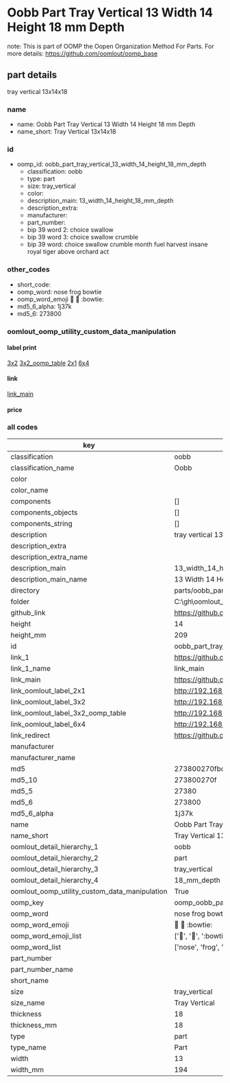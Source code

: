 # Oobb Part Tray Vertical 13 Width 14 Height 18 mm Depth  

note: This is part of OOMP the Oopen Organization Method For Parts. For more details: https://github.com/oomlout/oomp_base

##  part details
  



tray vertical 13x14x18



### name
* name: Oobb Part Tray Vertical 13 Width 14 Height 18 mm Depth
* name_short: Tray Vertical 13x14x18 
### id
* oomp_id: oobb_part_tray_vertical_13_width_14_height_18_mm_depth
  * classification: oobb
  * type: part
  * size: tray_vertical
  * color: 
  * description_main: 13_width_14_height_18_mm_depth
  * description_extra: 
  * manufacturer: 
  * part_number: 
  * bip 39 word 2: choice swallow
  * bip 39 word 3: choice swallow crumble
  * bip 39 word: choice swallow crumble month fuel harvest insane royal tiger above orchard act

### other_codes
* short_code: 
* oomp_word: nose frog bowtie
* oomp_word_emoji :nose: :frog: :bowtie:
* md5_6_alpha: 1j37k
* md5_6: 273800






### oomlout_oomp_utility_custom_data_manipulation
#### label print
[3x2](http://192.168.1.245:1112/?label=oomp%201j37k)
[3x2_oomp_table](http://192.168.1.108:1112/?label=oomp%201j37k)
[2x1](http://192.168.1.242:1112/?label=oomp%201j37k)
[6x4](http://192.168.1.55:1112/?label=oomp%201j37k)    

#### link

[link_main](https://github.com/oomlout/oomlout_oobb_version_4_generated_parts/tree/main/navigation_oomp/oobb/part/tray_vertical/13_width_14_height_18_mm_depth/part)                              

#### price







### all codes 
| key | value |  
| --- | --- |  
| classification | oobb |  
| classification_name | Oobb |  
| color |  |  
| color_name |  |  
| components | [] |  
| components_objects | [] |  
| components_string | [] |  
| description | tray vertical 13x14x18 |  
| description_extra |  |  
| description_extra_name |  |  
| description_main | 13_width_14_height_18_mm_depth |  
| description_main_name | 13 Width 14 Height 18 mm Depth |  
| directory | parts/oobb_part_tray_vertical_13_width_14_height_18_mm_depth |  
| folder | C:\gh\oomlout_oobb_version_4_generated_parts\parts\oobb_part_tray_vertical_13_width_14_height_18_mm_depth |  
| github_link | https://github.com/oomlout/oomlout_oomp_part_src/tree/main/parts/oobb_part_tray_vertical_13_width_14_height_18_mm_depth |  
| height | 14 |  
| height_mm | 209 |  
| id | oobb_part_tray_vertical_13_width_14_height_18_mm_depth |  
| link_1 | https://github.com/oomlout/oomlout_oobb_version_4_generated_parts/tree/main/navigation_oomp/oobb/part/tray_vertical/13_width_14_height_18_mm_depth/part |  
| link_1_name | link_main |  
| link_main | https://github.com/oomlout/oomlout_oobb_version_4_generated_parts/tree/main/navigation_oomp/oobb/part/tray_vertical/13_width_14_height_18_mm_depth/part |  
| link_oomlout_label_2x1 | http://192.168.1.242:1112/?label=oomp%201j37k |  
| link_oomlout_label_3x2 | http://192.168.1.245:1112/?label=oomp%201j37k |  
| link_oomlout_label_3x2_oomp_table | http://192.168.1.108:1112/?label=oomp%201j37k |  
| link_oomlout_label_6x4 | http://192.168.1.55:1112/?label=oomp%201j37k |  
| link_redirect | https://github.com/oomlout/oomlout_oobb_version_4_generated_parts/tree/main/parts/oobb_tray_vertical_13_14_18 |  
| manufacturer |  |  
| manufacturer_name |  |  
| md5 | 273800270fbcae9da5aef8f669b6c141 |  
| md5_10 | 273800270f |  
| md5_5 | 27380 |  
| md5_6 | 273800 |  
| md5_6_alpha | 1j37k |  
| name | Oobb Part Tray Vertical 13 Width 14 Height 18 mm Depth |  
| name_short | Tray Vertical 13x14x18  |  
| oomlout_detail_hierarchy_1 | oobb |  
| oomlout_detail_hierarchy_2 | part |  
| oomlout_detail_hierarchy_3 | tray_vertical |  
| oomlout_detail_hierarchy_4 | 18_mm_depth |  
| oomlout_oomp_utility_custom_data_manipulation | True |  
| oomp_key | oomp_oobb_part_tray_vertical_13_width_14_height_18_mm_depth |  
| oomp_word | nose frog bowtie |  
| oomp_word_emoji | :nose: :frog: :bowtie: |  
| oomp_word_emoji_list | [':nose:', ':frog:', ':bowtie:'] |  
| oomp_word_list | ['nose', 'frog', 'bowtie'] |  
| part_number |  |  
| part_number_name |  |  
| short_name |  |  
| size | tray_vertical |  
| size_name | Tray Vertical |  
| thickness | 18 |  
| thickness_mm | 18 |  
| type | part |  
| type_name | Part |  
| width | 13 |  
| width_mm | 194 |  

